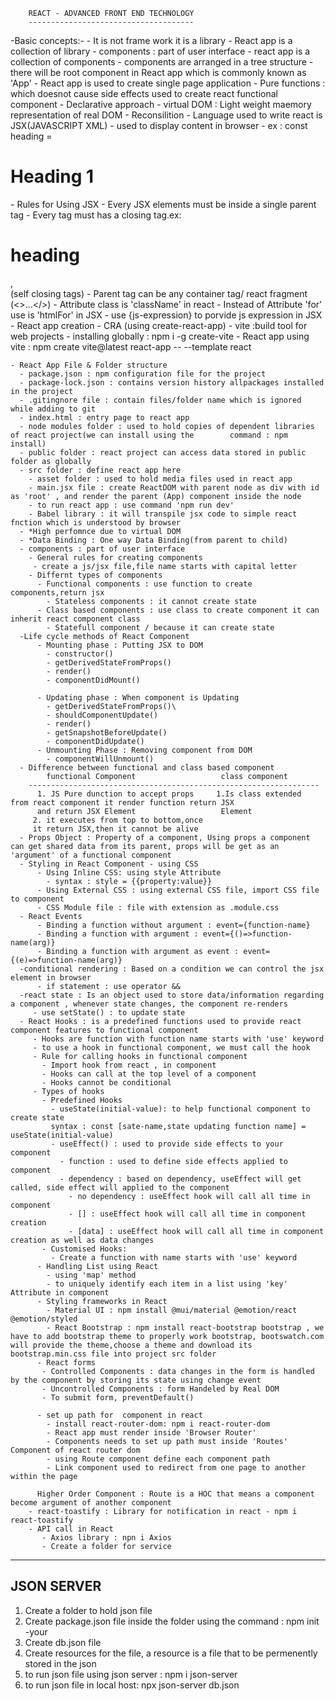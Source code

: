         REACT - ADVANCED FRONT END TECHNOLOGY
        -------------------------------------
-Basic concepts:-
    - It is not frame work it is a library
    - React app is a collection of library
    - components : part of user interface
    - react app is a collection of components
        - components are arranged in a tree structure
        - there will be root component in React app which is commonly known as 'App'
    - React app is used to create single page application
    - Pure functions : which doesnot cause side effects used to create react functional component
    - Declarative approach
    - virtual DOM : Light weight maemory representation of real DOM
       - Reconsilition
    - Language used to write react is JSX(JAVASCRIPT XML) - used to display content in browser
       - ex : const heading = <h1>Heading 1 </h1>
    - Rules for Using JSX
       - Every JSX elements must be inside a single parent tag
       - Every tag must has a closing tag.ex: <h1>heading</h1> , <br/>(self closing tags)
       - Parent tag can be any container tag/ react fragment (<>...</>)
       - Attribute class is 'className' in react
       - Instead of Attribute 'for' use is 'htmlFor' in JSX
       - use {js-expression} to porvide js expression in JSX
    - React app creation
      - CRA (using create-react-app)
      - vite :build tool for web projects
         - installing globally : npm i -g create-vite
         - React app using vite : npm create vite@latest react-app -- --template react
        
    - React App File & Folder structure
      - package.json : npm configuration file for the project
      - package-lock.json : contains version history allpackages installed in the project
      - .gitingnore file : contain files/folder name which is ignored while adding to git
      - index.html : entry page to react app
      - node modules folder : used to hold copies of dependent libraries of react project(we can install using the        command : npm install)
      - public folder : react project can access data stored in public folder as globally
      - src folder : define react app here
        - asset folder : used to hold media files used in react app
        - main.jsx file : create ReactDOM with parent node as div with id as 'root' , and render the parent (App) component inside the node
        - to run react app : use command 'npm run dev'
        - Babel library : it will transpile jsx code to simple react fnction which is understood by browser
      - *High perfomnce due to virtual DOM
      - *Data Binding : One way Data Binding(from parent to child)
      - components : part of user interface 
        - General rules for creating components
         - create a js/jsx file,file name starts with capital letter
        - Differnt types of components
          - Functional components : use function to create components,return jsx
            - Stateless components : it cannot create state
          - Class based components : use class to create component it can inherit react component class
            - Statefull component / because it can create state
      -Life cycle methods of React Component
          - Mounting phase : Putting JSX to DOM
            - constructor()
            - getDerivedStateFromProps()
            - render()
            - componentDidMount()
            
          - Updating phase : When component is Updating
            - getDerivedStateFromProps()\
            - shouldComponentUpdate()
            - render()
            - getSnapshotBeforeUpdate()
            - componentDidUpdate()
          - Unmounting Phase : Removing component from DOM
            - componentWillUnmount()
      - Difference between functional and class based component
            functional Component                   class component
        -----------------------------------------------------------------
          1. JS Pure dunction to accept props     1.Is class extended  from react component it render function return JSX 
          and return JSX Element                   Element
         2. it executes from top to bottom,once 
         it return JSX,then it cannot be alive                      
      - Props Object : Property of a component, Using props a component can get shared data from its parent, props will be get as an 'argument' of a functional component
      - Styling in React Component - using CSS 
          - Using Inline CSS: using style Attribute
            - syntax : style = {{property:value}}
          - Using External CSS : using external CSS file, import CSS file to component
          - CSS Module file : file with extension as .module.css 
      - React Events 
          - Binding a function without argument : event={function-name}
          - Binding a function with argument : event={()=>function-name(arg)}
          - Binding a function with argument as event : event={(e)=>function-name(arg)}
      -conditional rendering : Based on a condition we can control the jsx element in browser
          - if statement : use operator &&
      -react state : Is an object used to store data/information regarding a component , whenever state changes, the component re-renders
         - use setState() : to update state
      - React Hooks : is a predefined functions used to provide react component features to functional component
         - Hooks are function with function name starts with 'use' keyword
         - to use a hook in functional component, we must call the hook
         - Rule for calling hooks in functional component
           - Import hook from react , in component
           - Hooks can call at the top level of a component
           - Hooks cannot be conditional
         - Types of hooks
           - Predefined Hooks
             - useState(initial-value): to help functional component to create state
             syntax : const [sate-name,state updating function name] = useState(initial-value)
             - useEffect() : used to provide side effects to your component
               - function : used to define side effects applied to component
               - dependency : based on dependency, useEffect will get called, side effect will applied to the component
                 - no dependency : useEffect hook will call all time in component
                 - [] : useEffect hook will call all time in component creation
                 - [data] : useEffect hook will call all time in component creation as well as data changes
           - Customised Hooks:
             - Create a function with name starts with 'use' keyword
          - Handling List using React
            - using 'map' method
            - to uniquely identify each item in a list using 'key' Attribute in component
          - Styling frameworks in React
            - Material UI : npm install @mui/material @emotion/react @emotion/styled
            - React Bootstrap : npm install react-bootstrap bootstrap , we have to add bootstrap theme to properly work bootstrap, bootswatch.com will provide the theme,choose a theme and download its bootstrap.min.css file into project src folder
          - React forms 
           - Controlled Components : data changes in the form is handled by the component by storing its state using change event
           - Uncontrolled Components : form Handeled by Real DOM
           - To submit form, preventDefault()

          - set up path for  component in react
            - install react-router-dom: npm i react-router-dom
            - React app must render inside 'Browser Router'
            - Components needs to set up path must inside 'Routes' Component of react router dom
            - using Route component define each component path
            - Link component used to redirect from one page to another within the page

          Higher Order Component : Route is a HOC that means a component become argument of another component
        - react-toastify : Library for notification in react - npm i react-toastify
        - API call in React
           - Axios library : npn i Axios
           - Create a folder for service

-------------------------------------------------------------------------------------------------------------------------------        
JSON SERVER
----------------------------------------------------------------------------------------------------------------------------
1. Create a folder to hold json file
2. Create package.json file inside the folder using the command : npm init -your
3. Create db.json file
4. Create resources for the file, a resource is a file that to be permenently stored in the json
5. to run json file using json server : npm i json-server
6. to run json file in local host: npx json-server db.json